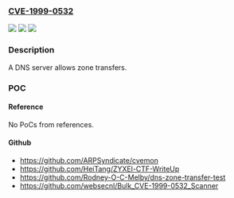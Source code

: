 ### [CVE-1999-0532](https://cve.mitre.org/cgi-bin/cvename.cgi?name=CVE-1999-0532)
![](https://img.shields.io/static/v1?label=Product&message=n%2Fa&color=blue)
![](https://img.shields.io/static/v1?label=Version&message=n%2Fa&color=blue)
![](https://img.shields.io/static/v1?label=Vulnerability&message=n%2Fa&color=brighgreen)

### Description

A DNS server allows zone transfers.

### POC

#### Reference
No PoCs from references.

#### Github
- https://github.com/ARPSyndicate/cvemon
- https://github.com/HeiTang/ZYXEl-CTF-WriteUp
- https://github.com/Rodney-O-C-Melby/dns-zone-transfer-test
- https://github.com/websecnl/Bulk_CVE-1999-0532_Scanner


